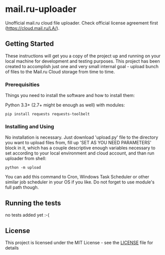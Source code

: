 # mail.ru-uploader
Unofficial mail.ru cloud file uploader. Check official license agreement first (https://cloud.mail.ru/LA/). 

## Getting Started

These instructions will get you a copy of the project up and running on your local machine for development and testing purposes.
This project has been created to accomplish just one and very small internal goal - upload bunch of files to the Mail.ru Cloud storage from time to time.

### Prerequisities

Things you need to install the software and how to install them:

Python 3.3+ (2.7+ might be enough as well)
with modules:
```
pip install requests requests-toolbelt
```

### Installing and Using

No installation is necessary.
Just download 'upload.py' file to the directory you want to upload files from, fill up 'SET AS YOU NEED PARAMETERS' block in it, which has a couple descriptive enough variables necessary to set according to your local environment and cloud account, and than run uploader from shell:
```
python -m upload
```
You can add this command to Cron, Windows Task Scheduler or other similar job scheduler in your OS if you like. Do not forget to use module's full path though.

## Running the tests
no tests added yet :-(

## License

This project is licensed under the MIT License - see the [LICENSE](LICENSE) file for details
